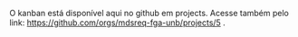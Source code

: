 O kanban está disponível aqui no github em projects. Acesse também pelo link: https://github.com/orgs/mdsreq-fga-unb/projects/5 .
